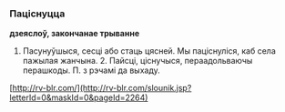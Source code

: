 ### Паціснуцца
**дзеяслоў, закончанае трыванне**

1. Пасунуўшыся, сесці або стаць цясней. Мы паціснуліся, каб села пажылая жанчына. 2. Пайсці, ціснучыся, пераадольваючы перашкоды. П. з рэчамі да выхаду.

<a rel="author">[http://rv-blr.com/](http://rv-blr.com/slounik.jsp?letterId=0&maskId=0&pageId=2264)</a>
